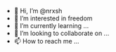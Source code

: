 - 👋 Hi, I’m @nrxsh
- 👀 I’m interested in freedom
- 🌱 I’m currently learning ...
- 💞️ I’m looking to collaborate on ...
- 📫 How to reach me ...

<!---
nrxsh/nrxsh is a ✨ special ✨ repository because its `README.md` (this file) appears on your GitHub profile.
You can click the Preview link to take a look at your changes.
--->
